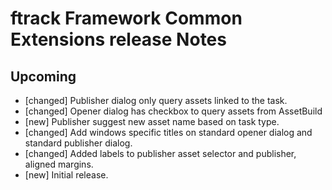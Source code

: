 # ftrack Framework Common Extensions release Notes

## Upcoming

* [changed] Publisher dialog only query assets linked to the task.
* [changed] Opener dialog has checkbox to query assets from AssetBuild
* [new] Publisher suggest new asset name based on task type.
* [changed] Add windows specific titles on standard opener dialog and standard publisher dialog.
* [changed] Added labels to publisher asset selector and publisher, aligned margins.
* [new] Initial release.
